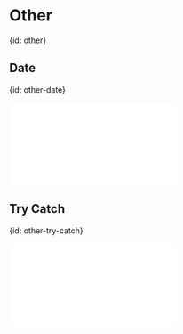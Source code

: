 # Other
{id: other}

##  Date
{id: other-date}

![](examples/other/date.html)

## Try Catch
{id: other-try-catch}

![](examples/other/try_catch.html)
